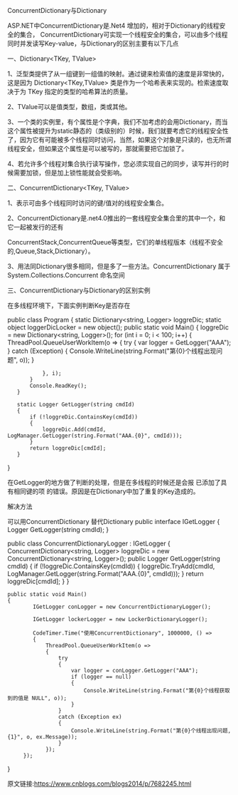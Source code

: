 ConcurrentDictionary与Dictionary

ASP.NET中ConcurrentDictionary是.Net4 增加的，相对于Dictionary的线程安全的集合， ConcurrentDictionary可实现一个线程安全的集合，可以由多个线程同时并发读写Key-value，与Dictionary的区别主要有以下几点

一、Dictionary<TKey, TValue>

1、泛型类提供了从一组键到一组值的映射。通过键来检索值的速度是非常快的，这是因为 Dictionary<TKey,TValue> 类是作为一个哈希表来实现的。检索速度取决于为 TKey 指定的类型的哈希算法的质量。

2、TValue可以是值类型，数组，类或其他。

3、一个类的实例里，有个属性是个字典，我们不加考虑的会用Dictionary，而当这个属性被提升为static静态的（类级别的）时候，我们就要考虑它的线程安全性了，因为它有可能被多个线程同时访问，当然，如果这个对象是只读的，也无所谓线程安全，但如果这个属性是可以被写的，那就需要把它加锁了。

4、若允许多个线程对集合执行读写操作，您必须实现自己的同步，读写并行的时候需要加锁，但是加上锁性能就会受影响。

二、ConcurrentDictionary<TKey, TValue>

1、表示可由多个线程同时访问的键/值对的线程安全集合。

2、ConcurrentDictionary是.net4.0推出的一套线程安全集合里的其中一个，和它一起被发行的还有

ConcurrentStack,ConcurrentQueue等类型，它们的单线程版本（线程不安全的,Queue,Stack,Dictionary）。

3、用法同Dictionary很多相同，但是多了一些方法。ConcurrentDictionary 属于System.Collections.Concurrent 命名空间

三、ConcurrentDictionary与Dictionary的区别实例

在多线程环境下，下面实例判断Key是否存在

public class Program
{
       static Dictionary<string, Logger> loggreDic;
       static object loggerDicLocker = new object();
       public static void Main()
       {
           loggreDic = new Dictionary<string, Logger>();
           for (int i = 0; i < 100; i++)
           {
               ThreadPool.QueueUserWorkItem(o =>
               {
                   try
                   {
                       var logger = GetLogger("AAA");
                   }
                   catch (Exception)
                   {
                       Console.WriteLine(string.Format("第{0}个线程出现问题", o));
                   }

               }, i);
           }
           Console.ReadKey();
       }

       static Logger GetLogger(string cmdId)
       {
           if (!loggreDic.ContainsKey(cmdId))
           {
               loggreDic.Add(cmdId, LogManager.GetLogger(string.Format("AAA.{0}", cmdId)));
           }
           return loggreDic[cmdId];
       }
   }

在GetLogger的地方做了判断的处理，但是在多线程的时候还是会报 已添加了具有相同键的项 的错误。原因是在Dictionary中加了重复的Key造成的。

解决方法

可以用ConcurrentDictionary 替代Dictionary
public interface IGetLogger
{
        Logger GetLogger(string cmdId);
}

public class ConcurrentDictionaryLogger : IGetLogger
    {
        ConcurrentDictionary<string, Logger> loggreDic = new ConcurrentDictionary<string, Logger>();
        public Logger GetLogger(string cmdId)
        {
            if (!loggreDic.ContainsKey(cmdId))
            {
                loggreDic.TryAdd(cmdId, LogManager.GetLogger(string.Format("AAA.{0}", cmdId)));
            }
            return loggreDic[cmdId];
        }
    }

    public static void Main()
    {
            IGetLogger conLogger = new ConcurrentDictionaryLogger();

            IGetLogger lockerLogger = new LockerDictionaryLogger();

            CodeTimer.Time("使用ConcurrentDictionary", 1000000, () =>
            {
                ThreadPool.QueueUserWorkItem(o =>
                {
                    try
                    {
                        var logger = conLogger.GetLogger("AAA");
                        if (logger == null)
                        {
                            Console.WriteLine(string.Format("第{0}个线程获取到的值是 NULL", o));
                        }
                    }
                    catch (Exception ex)
                    {
                        Console.WriteLine(string.Format("第{0}个线程出现问题, {1}", o, ex.Message));
                    }
                });
         });
   }

原文链接:https://www.cnblogs.com/blogs2014/p/7682245.html
